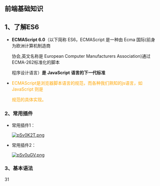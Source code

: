 ## 前端基础知识

## 1、了解ES6

- **ECMAScript 6.0**（以下简称 ES6，ECMAScript 是一种由 Ecma 国际(前身为欧洲计算机制造商

  协会,英文名称是 European Computer Manufacturers Association)通过 ECMA-262标准化的脚本

  程序设计语言）**是** **JavaScript** **语言的下一代标准**

- <font color='orange'>ECMAScript是浏览器脚本语言的规范，而各种我们熟知的js语言，如 JavaScript 则是</font>

  <font color='orange'>规范的具体实现。</font>

### 2、常用插件

- 常用插件1：

  [![pSv0K2T.png](https://s1.ax1x.com/2023/02/22/pSv0K2T.png)](https://imgse.com/i/pSv0K2T)

- 常用插件2：

  [![pSv0uGV.png](https://s1.ax1x.com/2023/02/22/pSv0uGV.png)](https://imgse.com/i/pSv0uGV)

### 3、基本语法

31



​       

